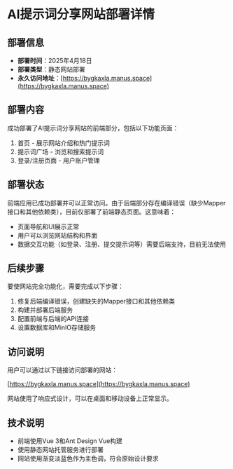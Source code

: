 # AI提示词分享网站部署详情

## 部署信息

- **部署时间**：2025年4月18日
- **部署类型**：静态网站部署
- **永久访问地址**：[https://bygkaxla.manus.space](https://bygkaxla.manus.space)

## 部署内容

成功部署了AI提示词分享网站的前端部分，包括以下功能页面：

1. 首页 - 展示网站介绍和热门提示词
2. 提示词广场 - 浏览和搜索提示词
3. 登录/注册页面 - 用户账户管理

## 部署状态

前端应用已成功部署并可以正常访问。由于后端部分存在编译错误（缺少Mapper接口和其他依赖类），目前仅部署了前端静态页面。这意味着：

- 页面导航和UI展示正常
- 用户可以浏览网站结构和界面
- 数据交互功能（如登录、注册、提交提示词等）需要后端支持，目前无法使用

## 后续步骤

要使网站完全功能化，需要完成以下步骤：

1. 修复后端编译错误，创建缺失的Mapper接口和其他依赖类
2. 构建并部署后端服务
3. 配置前端与后端的API连接
4. 设置数据库和MinIO存储服务

## 访问说明

用户可以通过以下链接访问部署的网站：

[https://bygkaxla.manus.space](https://bygkaxla.manus.space)

网站使用了响应式设计，可以在桌面和移动设备上正常显示。

## 技术说明

- 前端使用Vue 3和Ant Design Vue构建
- 使用静态网站托管服务进行部署
- 网站使用渐变淡蓝色作为主色调，符合原始设计要求
